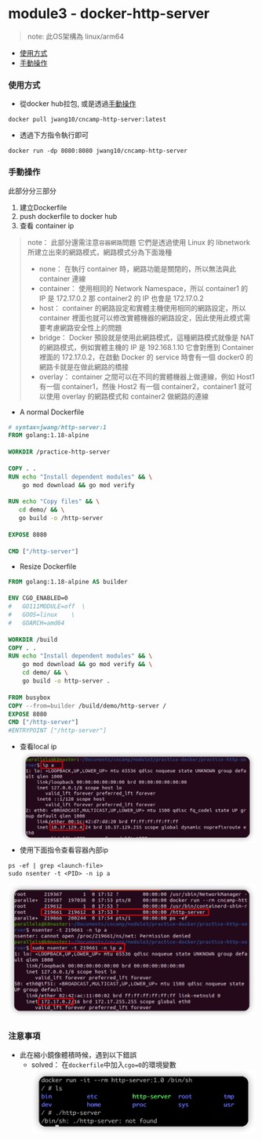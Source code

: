 # module3 - docker-http-server

> note: 此OS架構為 linux/arm64

* [使用方式](#使用方式)
* [手動操作](#手動操作)


### 使用方式
- 從docker hub拉包, 或是透過[手動操作](#手動操作)
```shell
docker pull jwang10/cncamp-http-server:latest
```
- 透過下方指令執行即可
```shell
docker run -dp 8080:8080 jwang10/cncamp-http-server
```


### 手動操作

此部分分三部分
1. 建立Dockerfile
2. push dockerfile to docker hub
3. 查看 container ip

> note： 此部分還需注意`容器網路`問題
> 它們是透過使用 Linux 的 libnetwork 所建立出來的網路模式，網路模式分為下面幾種
>
> - none： 在執行 container 時，網路功能是關閉的，所以無法與此 container 連線
> - container： 使用相同的 Network Namespace，所以 container1 的 IP 是 172.17.0.2 那 container2 的 IP 也會是 172.17.0.2
> - host： container 的網路設定和實體主機使用相同的網路設定，所以 container 裡面也就可以修改實體機器的網路設定，因此使用此模式需要考慮網路安全性上的問題
> - bridge： Docker 預設就是使用此網路模式，這種網路模式就像是 NAT 的網路模式，例如實體主機的 IP 是 192.168.1.10 它會對應到 Container 裡面的 172.17.0.2，在啟動 Docker 的 service 時會有一個 docker0 的網路卡就是在做此網路的橋接
> - overlay： container 之間可以在不同的實體機器上做連線，例如 Host1 有一個 container1，然後 Host2 有一個 container2，container1 就可以使用 overlay 的網路模式和 container2 做網路的連線

- A normal Dockerfile
```dockerfile
# syntax=jwang/http-server:1
FROM golang:1.18-alpine

WORKDIR /practice-http-server

COPY . .
RUN echo "Install dependent modules" && \
    go mod download && go mod verify

RUN echo "Copy files" && \
   cd demo/ && \
   go build -o /http-server

EXPOSE 8080

CMD ["/http-server"]

```
- Resize Dockerfile
```dockerfile
FROM golang:1.18-alpine AS builder

ENV CGO_ENABLED=0 
#   GO111MODULE=off  \
#	GOOS=linux    \
#	GOARCH=amd64

WORKDIR /build
COPY . .
RUN echo "Install dependent modules" && \
    go mod download && go mod verify && \
    cd demo/ && \
    go build -o http-server .

FROM busybox
COPY --from=builder /build/demo/http-server /
EXPOSE 8080
CMD ["/http-server"]
#ENTRYPOINT ["/http-server"]
```

- 查看local ip
  ![iShot_2022-06-08_17.56.53](assets/iShot_2022-06-08_17.56.53.png)
- 使用下面指令查看容器內部ip
```shell
ps -ef | grep <launch-file>
sudo nsenter -t <PID> -n ip a
```
![iShot_2022-06-08_17.56.22.png](assets/iShot_2022-06-08_17.56.22.png)

### 注意事項

- 此在縮小鏡像體積時候，遇到以下錯誤
  - solved： 在`dockerfile`中加入`cgo=0`的環境變數
  ![img.png](assets/docker_file_not_found.png)